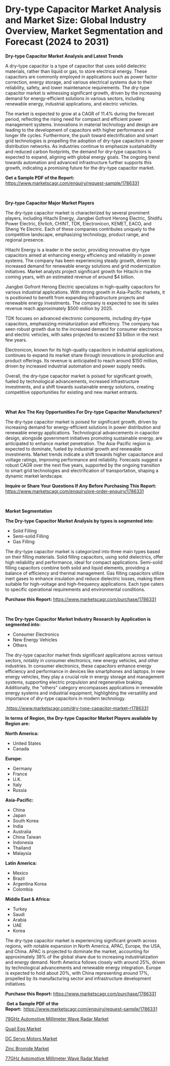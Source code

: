 <p><h1>Dry-type Capacitor Market Analysis and Market Size: Global Industry Overview, Market Segmentation and Forecast (2024 to 2031)</h1></p><p><strong>Dry-type Capacitor Market Analysis and Latest Trends</strong></p>
<p><p>A dry-type capacitor is a type of capacitor that uses solid dielectric materials, rather than liquid or gas, to store electrical energy. These capacitors are commonly employed in applications such as power factor correction, energy storage, and various electrical systems due to their reliability, safety, and lower maintenance requirements. The dry-type capacitor market is witnessing significant growth, driven by the increasing demand for energy-efficient solutions in various sectors, including renewable energy, industrial applications, and electric vehicles.</p><p>The market is expected to grow at a CAGR of 11.4% during the forecast period, reflecting the rising need for compact and efficient power management systems. Innovations in material technology and design are leading to the development of capacitors with higher performance and longer life cycles. Furthermore, the push toward electrification and smart grid technologies is propelling the adoption of dry-type capacitors in power distribution networks. As industries continue to emphasize sustainability and reduced carbon footprints, the demand for dry-type capacitors is expected to expand, aligning with global energy goals. The ongoing trend towards automation and advanced infrastructure further supports this growth, indicating a promising future for the dry-type capacitor market.</p></p>
<p><strong>Get a Sample PDF of the Report:&nbsp;</strong> <a href="https://www.marketscagr.com/enquiry/request-sample/1786331?utm_campaign=1267&utm_medium=2&utm_source=Github&utm_content=ia&utm_term=09102024&utm_id=dry-type-capacitor">https://www.marketscagr.com/enquiry/request-sample/1786331</a></p>
<p>&nbsp;</p>
<p><strong>Dry-type Capacitor Major Market Players</strong></p>
<p><p>The dry-type capacitor market is characterized by several prominent players, including Hitachi Energy, Jiangbei Gofront Herong Electric, Shidifu Power Electric, Ehrlich, CHINT, TDK, Electronicon, KEMET, EACO, and Sheng Ye Electric. Each of these companies contributes uniquely to the competitive landscape, emphasizing technology, product range, and regional presence.</p><p>Hitachi Energy is a leader in the sector, providing innovative dry-type capacitors aimed at enhancing energy efficiency and reliability in power systems. The company has been experiencing steady growth, driven by increased demand for renewable energy solutions and grid modernization initiatives. Market analysts project significant growth for Hitachi in the coming years, with an estimated revenue of around $4 billion.</p><p>Jiangbei Gofront Herong Electric specializes in high-quality capacitors for various industrial applications. With strong growth in Asia-Pacific markets, it is positioned to benefit from expanding infrastructure projects and renewable energy investments. The company is expected to see its sales revenue reach approximately $500 million by 2025.</p><p>TDK focuses on advanced electronic components, including dry-type capacitors, emphasizing miniaturization and efficiency. The company has seen robust growth due to the increased demand for consumer electronics and electric vehicles, with sales projected to exceed $3 billion in the next few years.</p><p>Electronicon, known for its high-quality capacitors in industrial applications, continues to expand its market share through innovations in production and product offerings. Its revenue is anticipated to reach around $150 million, driven by increased industrial automation and power supply needs.</p><p>Overall, the dry-type capacitor market is poised for significant growth, fueled by technological advancements, increased infrastructure investments, and a shift towards sustainable energy solutions, creating competitive opportunities for existing and new market entrants.</p></p>
<p>&nbsp;</p>
<p><strong>What Are The Key Opportunities For Dry-type Capacitor Manufacturers?</strong></p>
<p><p>The dry-type capacitor market is poised for significant growth, driven by increasing demand for energy-efficient solutions in power distribution and renewable energy applications. Technological advancements in capacitor design, alongside government initiatives promoting sustainable energy, are anticipated to enhance market penetration. The Asia-Pacific region is expected to dominate, fueled by industrial growth and renewable investments. Market trends indicate a shift towards higher capacitance and voltage ratings, improving performance and reliability. Forecasts suggest a robust CAGR over the next five years, supported by the ongoing transition to smart grid technologies and electrification of transportation, shaping a dynamic market landscape.</p></p>
<p><strong>Inquire or Share Your Questions If Any Before Purchasing This Report:</strong> <a href="https://www.marketscagr.com/enquiry/pre-order-enquiry/1786331?utm_campaign=1267&utm_medium=2&utm_source=Github&utm_content=ia&utm_term=09102024&utm_id=dry-type-capacitor">https://www.marketscagr.com/enquiry/pre-order-enquiry/1786331</a></p>
<p>&nbsp;</p>
<p><strong>Market Segmentation</strong></p>
<p><strong>The Dry-type Capacitor Market Analysis by types is segmented into:</strong></p>
<p><ul><li>Solid Filling</li><li>Semi-solid Filling</li><li>Gas Filling</li></ul></p>
<p><p>The dry-type capacitor market is categorized into three main types based on their filling materials. Solid filling capacitors, using solid dielectrics, offer high reliability and performance, ideal for compact applications. Semi-solid filling capacitors combine both solid and liquid elements, providing a balance of efficiency and thermal management. Gas filling capacitors utilize inert gases to enhance insulation and reduce dielectric losses, making them suitable for high-voltage and high-frequency applications. Each type caters to specific operational requirements and environmental conditions.</p></p>
<p><strong>Purchase this Report:&nbsp;</strong><a href="https://www.marketscagr.com/purchase/1786331?utm_campaign=1267&utm_medium=2&utm_source=Github&utm_content=ia&utm_term=09102024&utm_id=dry-type-capacitor">https://www.marketscagr.com/purchase/1786331</a></p>
<p>&nbsp;</p>
<p><strong>The Dry-type Capacitor Market Industry Research by Application is segmented into:</strong></p>
<p><ul><li>Consumer Electronics</li><li>New Energy Vehicles</li><li>Others</li></ul></p>
<p><p>The dry-type capacitor market finds significant applications across various sectors, notably in consumer electronics, new energy vehicles, and other industries. In consumer electronics, these capacitors enhance energy efficiency and performance in devices like smartphones and laptops. In new energy vehicles, they play a crucial role in energy storage and management systems, supporting electric propulsion and regenerative braking. Additionally, the "others" category encompasses applications in renewable energy systems and industrial equipment, highlighting the versatility and importance of dry-type capacitors in modern technology.</p></p>
<p><a href="https://www.marketscagr.com/dry-type-capacitor-market-r1786331?utm_campaign=1267&utm_medium=2&utm_source=Github&utm_content=ia&utm_term=09102024&utm_id=dry-type-capacitor">&nbsp;https://www.marketscagr.com/dry-type-capacitor-market-r1786331</a></p>
<p><strong>In terms of Region, the Dry-type Capacitor Market Players available by Region are:</strong></p>
<p>
    <p> <strong> North America: </strong>
        <ul>
            <li>United States</li>
            <li>Canada</li>
        </ul>
        </p> 
    <p> <strong> Europe: </strong>
        <ul>
            <li>Germany</li>
            <li>France</li>
            <li>U.K.</li>
            <li>Italy</li>
            <li>Russia</li>
        </ul>
        </p> 
    <p> <strong> Asia-Pacific: </strong>
        <ul>
            <li>China</li>
            <li>Japan</li>
            <li>South Korea</li>
            <li>India</li>
            <li>Australia</li>
            <li>China Taiwan</li>
            <li>Indonesia</li>
            <li>Thailand</li>
            <li>Malaysia</li>
        </ul>
        </p> 
    <p> <strong> Latin America: </strong>
        <ul>
            <li>Mexico</li>
            <li>Brazil</li>
            <li>Argentina Korea</li>
            <li>Colombia</li>
        </ul>
        </p> 
    <p> <strong> Middle East & Africa: </strong>
        <ul>
            <li>Turkey</li>
            <li>Saudi</li>
            <li>Arabia</li>
            <li>UAE</li>
            <li>Korea</li>
        </ul>
    </p>
    </p>
<p><p>The dry-type capacitor market is experiencing significant growth across regions, with notable expansion in North America, APAC, Europe, the USA, and China. APAC is projected to dominate the market, accounting for approximately 38% of the global share due to increasing industrialization and energy demand. North America follows closely with around 25%, driven by technological advancements and renewable energy integration. Europe is expected to hold about 20%, with China representing around 17%, propelled by its manufacturing sector and infrastructure development initiatives.</p></p>
<p><strong>Purchase this Report: </strong><a href="https://www.marketscagr.com/purchase/1786331?utm_campaign=1267&utm_medium=2&utm_source=Github&utm_content=ia&utm_term=09102024&utm_id=dry-type-capacitor">https://www.marketscagr.com/purchase/1786331</a></p>
<p>&nbsp;<strong>Get a Sample PDF of the Report:&nbsp;&nbsp;</strong><a href="https://www.marketscagr.com/enquiry/request-sample/1786331?utm_campaign=1267&utm_medium=2&utm_source=Github&utm_content=ia&utm_term=09102024&utm_id=dry-type-capacitor">https://www.marketscagr.com/enquiry/request-sample/1786331</a></p>
<p><strong></strong></p>
<p><p><a href="https://github.com/wincedvaunebx6/Market-Research-Report-List-1/blob/main/79ghz-automotive-millimeter-wave-radar-market.md?utm_campaign=1267&utm_medium=2&utm_source=Github&utm_content=ia&utm_term=09102024&utm_id=dry-type-capacitor">79GHz Automotive Millimeter Wave Radar Market</a></p><p><a href="https://issuu.com/reportprime-2/docs/quail-egg-market-size-2030.pptx_f797817b048b09?utm_campaign=1267&utm_medium=2&utm_source=Github&utm_content=ia&utm_term=09102024&utm_id=dry-type-capacitor">Quail Egg Market</a></p><p><a href="https://www.linkedin.com/pulse/dc-servo-motors-market-trends-strategic-insights-2024--bkase?utm_campaign=1267&utm_medium=2&utm_source=Github&utm_content=ia&utm_term=09102024&utm_id=dry-type-capacitor">DC Servo Motors Market</a></p><p><a href="https://www.linkedin.com/pulse/zinc-bromide-market-size-segmentation-trends-growth-analysis-tgvaf?utm_campaign=1267&utm_medium=2&utm_source=Github&utm_content=ia&utm_term=09102024&utm_id=dry-type-capacitor">Zinc Bromide Market</a></p><p><a href="https://github.com/cleora2ime/Market-Research-Report-List-1/blob/main/77ghz-automotive-millimeter-wave-radar-market.md?utm_campaign=1267&utm_medium=2&utm_source=Github&utm_content=ia&utm_term=09102024&utm_id=dry-type-capacitor">77GHz Automotive Millimeter Wave Radar Market</a></p></p>